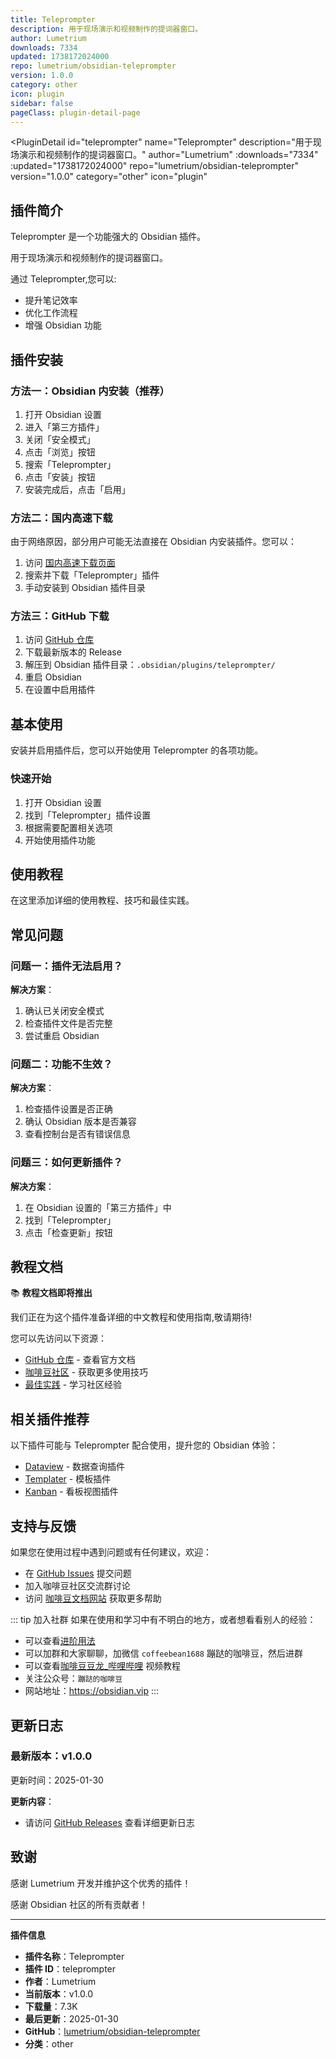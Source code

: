 ```yaml
---
title: Teleprompter
description: 用于现场演示和视频制作的提词器窗口。
author: Lumetrium
downloads: 7334
updated: 1738172024000
repo: lumetrium/obsidian-teleprompter
version: 1.0.0
category: other
icon: plugin
sidebar: false
pageClass: plugin-detail-page
---
```


<PluginDetail
  id="teleprompter"
  name="Teleprompter"
  description="用于现场演示和视频制作的提词器窗口。"
  author="Lumetrium"
  :downloads="7334"
  :updated="1738172024000"
  repo="lumetrium/obsidian-teleprompter"
  version="1.0.0"
  category="other"
  icon="plugin"
>

<!-- AUTO_GENERATED_START -->
## 插件简介

Teleprompter 是一个功能强大的 Obsidian 插件。

用于现场演示和视频制作的提词器窗口。

通过 Teleprompter,您可以:

- 提升笔记效率
- 优化工作流程
- 增强 Obsidian 功能

<!-- AUTO_GENERATED_END -->

<!-- AUTO_GENERATED_START -->
## 插件安装

### 方法一：Obsidian 内安装（推荐）

1. 打开 Obsidian 设置
2. 进入「第三方插件」
3. 关闭「安全模式」
4. 点击「浏览」按钮
5. 搜索「Teleprompter」
6. 点击「安装」按钮
7. 安装完成后，点击「启用」

### 方法二：国内高速下载

由于网络原因，部分用户可能无法直接在 Obsidian 内安装插件。您可以：

1. 访问 [国内高速下载页面](/zh/documentation/obsidian-plugins-download.html)
2. 搜索并下载「Teleprompter」插件
3. 手动安装到 Obsidian 插件目录

### 方法三：GitHub 下载

1. 访问 [GitHub 仓库](https://github.com/lumetrium/obsidian-teleprompter)
2. 下载最新版本的 Release
3. 解压到 Obsidian 插件目录：`.obsidian/plugins/teleprompter/`
4. 重启 Obsidian
5. 在设置中启用插件

## 基本使用

安装并启用插件后，您可以开始使用 Teleprompter 的各项功能。

### 快速开始

1. 打开 Obsidian 设置
2. 找到「Teleprompter」插件设置
3. 根据需要配置相关选项
4. 开始使用插件功能

<!-- AUTO_GENERATED_END -->

<!-- CUSTOM_CONTENT_START:tutorial -->
## 使用教程

在这里添加详细的使用教程、技巧和最佳实践。

<!-- CUSTOM_CONTENT_END:tutorial -->

<!-- SHARED_CONTENT_START -->
## 常见问题

### 问题一：插件无法启用？

**解决方案**：
1. 确认已关闭安全模式
2. 检查插件文件是否完整
3. 尝试重启 Obsidian

### 问题二：功能不生效？

**解决方案**：
1. 检查插件设置是否正确
2. 确认 Obsidian 版本是否兼容
3. 查看控制台是否有错误信息

### 问题三：如何更新插件？

**解决方案**：
1. 在 Obsidian 设置的「第三方插件」中
2. 找到「Teleprompter」
3. 点击「检查更新」按钮

## 教程文档

📚 **教程文档即将推出**

我们正在为这个插件准备详细的中文教程和使用指南,敬请期待!

您可以先访问以下资源：
- [GitHub 仓库](https://github.com/lumetrium/obsidian-teleprompter) - 查看官方文档
- [咖啡豆社区](/zh/bases/) - 获取更多使用技巧
- [最佳实践](/zh/best-practices/) - 学习社区经验

## 相关插件推荐

以下插件可能与 Teleprompter 配合使用，提升您的 Obsidian 体验：

- [Dataview](/zh/plugins/dataview.html) - 数据查询插件
- [Templater](/zh/plugins/templater-obsidian.html) - 模板插件
- [Kanban](/zh/plugins/obsidian-kanban.html) - 看板视图插件

## 支持与反馈

如果您在使用过程中遇到问题或有任何建议，欢迎：

- 在 [GitHub Issues](https://github.com/lumetrium/obsidian-teleprompter/issues) 提交问题
- 加入咖啡豆社区交流群讨论
- 访问 [咖啡豆文档网站](https://obsidian.vip) 获取更多帮助

::: tip 加入社群
如果在使用和学习中有不明白的地方，或者想看看别人的经验：
- 可以查看[进阶用法](/zh/advanced)
- 可以加群和大家聊聊，加微信 `coffeebean1688` 蹦跶的咖啡豆，然后进群
- 可以查看[咖啡豆豆龙_哔哩哔哩](https://space.bilibili.com/618777356) 视频教程
- 关注公众号：`蹦跶的咖啡豆`
- 网站地址：https://obsidian.vip
:::
<!-- SHARED_CONTENT_END -->

<!-- AUTO_GENERATED_START -->
## 更新日志

### 最新版本：v1.0.0

更新时间：2025-01-30

**更新内容**：
- 请访问 [GitHub Releases](https://github.com/lumetrium/obsidian-teleprompter/releases) 查看详细更新日志

## 致谢

感谢 Lumetrium 开发并维护这个优秀的插件！

感谢 Obsidian 社区的所有贡献者！

---

**插件信息**
- **插件名称**：Teleprompter
- **插件 ID**：teleprompter
- **作者**：Lumetrium
- **当前版本**：v1.0.0
- **下载量**：7.3K
- **最后更新**：2025-01-30
- **GitHub**：[lumetrium/obsidian-teleprompter](https://github.com/lumetrium/obsidian-teleprompter)
- **分类**：other
<!-- AUTO_GENERATED_END -->

</PluginDetail>

